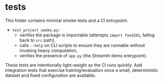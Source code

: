 # tests

This folder contains minimal smoke tests and a CI entrypoint.

- `test_project_smoke.py`:
  - verifies the package is importable (attempts `import food101`, falling back to `src` path),
  - calls `--help` on CLI scripts to ensure they are runnable without invoking heavy computation,
  - verifies the presence of `app.py` (the Streamlit demo entrypoint).

These tests are intentionally light-weight so the CI runs quickly. Add integration tests that exercise training/evaluation once a small, deterministic dataset and fixed configuration are available.